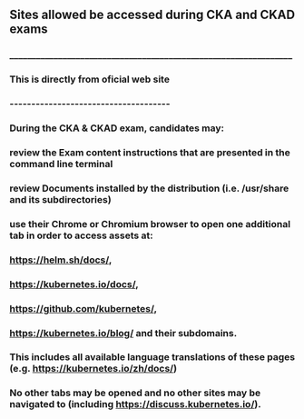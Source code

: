 

## Sites allowed be accessed during CKA and CKAD exams
### ________________________________________________________________
###
### This is directly from oficial web site
### -------------------------------------

###
### During the CKA & CKAD exam, candidates may:
### review the Exam content instructions that are presented in the command line terminal
### review Documents installed by the distribution (i.e. /usr/share and its subdirectories)
### use their Chrome or Chromium browser to open one additional tab in order to access assets at: 
###
### https://helm.sh/docs/, 
### https://kubernetes.io/docs/, 
### https://github.com/kubernetes/,  
### https://kubernetes.io/blog/ and their subdomains. 
### 
### This includes all available language translations of these pages (e.g. https://kubernetes.io/zh/docs/)
### No other tabs may be opened and no other sites may be navigated to   (including https://discuss.kubernetes.io/). 
###
